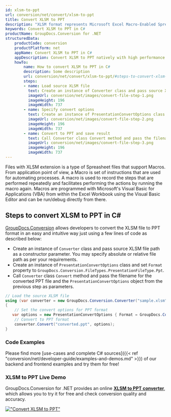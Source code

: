 ```yaml
---
id: xlsm-to-ppt
url: conversion/net/convert/xlsm-to-ppt
title: Convert XLSM to PPT
description: "XLSM format represents Microsoft Excel Macro-Enabled Spreadsheet with .xlsm extension. Learn how to convert XLSM to PPT file programmatically in C# language using GroupDocs.Conversion for .NET library."
keywords: Convert XLSM to PPT in C#
productName: GroupDocs.Conversion for .NET
structuredData:
    productCode: conversion
    productPlatform: net
    appName: Convert XLSM to PPT in C#
    appDescription: Convert XLSM to PPT natively with high performance using C# language and server side GroupDocs.Conversion for .NET APIs, without the use of any software like Microsoft or Open Office.
    howTo:
        name: How to convert XLSM to PPT in C# 
        description: Some description
        url: conversion/net/convert/xlsm-to-ppt/#steps-to-convert-xlsm-to-ppt-in-c
        steps:
        - name: Load source XLSM file 
          text: Create an instance of Converter class and pass source XLSM file path as a constructor parameter. You may specify absolute or relative file path as per your requirements. 
          imageUrl: conversion/net/images/convert-file-step-1.png
          imageHeight: 196
          imageWidth: 737
        - name: Specify convert options 
          text: Create an instance of PresentationConvertOptions class.
          imageUrl: conversion/net/images/convert-file-step-2.png
          imageHeight: 196
          imageWidth: 737
        - name: Convert to PPT and save result 
          text: Call Converter class Convert method and pass the filename for the converted HTML file and the PresentationConvertOptions object from the previous step as parameters.
          imageUrl: conversion/net/images/convert-file-step-3.png
          imageHeight: 196
          imageWidth: 737
---
```


Files with XLSM extension is a type of Spreasheet files that support Macros. From application point of view, a Macro is set of instructions that are used for automating processes. A macro is used to record the steps that are performed repeatedly and facilitates performing the actions by running the macro again. Macros are programmed with Microsoft's Visual Basic for Applications (VBA) from within the Excel Workbook using the Visual Basic Editor and can be run/debug directly from there.

## Steps to convert XLSM to PPT in C#

[GroupDocs.Conversion](https://products.groupdocs.com/conversion/net) allows developers to convert the XLSM file to PPT format in an easy and intuitive way just using a few lines of code as described below:

* Create an instance of `Converter` class and pass source XLSM file path as a constructor parameter. You may specify absolute or relative file path as per your requirements. 
* Create an instance of `PresentationConvertOptions` class and set `Format` property to `GroupDocs.Conversion.FileTypes.PresentationFileType.Ppt`.
* Call `Converter` class `Convert` method and pass the filename for the converted PPT file and the `PresentationConvertOptions` object from the previous step as parameters.

```csharp
// Load the source XLSM file
using (var converter = new GroupDocs.Conversion.Converter("sample.xlsm"))
{
    // Set the convert options for PPT format
   var options = new PresentationConvertOptions { Format = GroupDocs.Conversion.FileTypes.PresentationFileType.Ppt };
    // Convert to PPT format
    converter.Convert("converted.ppt", options);
}
```

### Code Examples

Please find more [use-cases and complete C# sources]({{< ref "conversion/net/developer-guide/examples-and-demos.md" >}}) of our backend and frontend examples and try them for free!

### XLSM to PPT Live Demo

GroupDocs.Conversion for .NET provides an online [**XLSM to PPT converter**](https://products.groupdocs.app/conversion/xlsm-to-ppt), which allows you to try it for free and check conversion quality and accuracy.

[!["Convert XLSM to PPT"](conversion/net/images/convert-to-ppt/convert-xlsm-to-ppt.png)](https://products.groupdocs.app/conversion/xlsm-to-ppt)